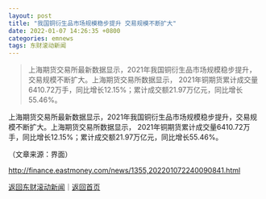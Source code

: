 ```yaml
---
layout: post
title: "我国铜衍生品市场规模稳步提升 交易规模不断扩大"
date: 2022-01-07 14:26:35 +0800
categories: emnews
tags: 东财滚动新闻
---
```

> 上海期货交易所最新数据显示，2021年我国铜衍生品市场规模稳步提升，交易规模不断扩大。上海期货交易所数据显示， 2021年铜期货累计成交量6410.72万手，同比增长12.15%；累计成交额21.97万亿元，同比增长55.46%。

<p>上海期货交易所最新数据显示，2021年我国铜衍生品市场规模稳步提升，交易规模不断扩大。上海期货交易所数据显示， 2021年铜期货累计成交量6410.72万手，同比增长12.15%；累计成交额21.97万亿元，同比增长55.46%。</p><p class="em_media">（文章来源：界面）</p>

<http://finance.eastmoney.com/news/1355,202201072240090841.html>

[返回东财滚动新闻](//finews.withounder.com/emnews/)｜[返回首页](//finews.withounder.com/)